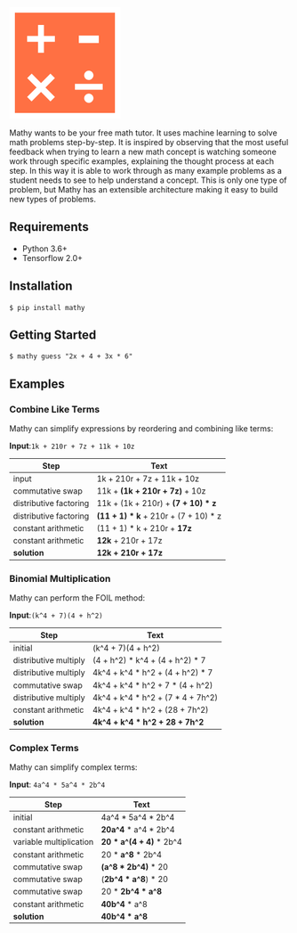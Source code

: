 
![Mathy](img/math_orange.svg)

Mathy wants to be your free math tutor. It uses machine learning to solve math problems step-by-step. It is inspired by observing that the most useful feedback when trying to learn a new math concept is watching someone work through specific examples, explaining the thought process at each step. In this way it is able to work through as many example problems as a student needs to see to help understand a concept. This is only one type of problem, but Mathy has an extensible architecture making it easy to build new types of problems.

## Requirements

- Python 3.6+
- Tensorflow 2.0+

## Installation

```
$ pip install mathy
```

## Getting Started

```
$ mathy guess "2x + 4 + 3x * 6"
```


## Examples

### Combine Like Terms

Mathy can simplify expressions by reordering and combining like terms:

__Input__:`1k + 210r + 7z + 11k + 10z`

Step                      | Text      
--------                  |-------------
input                     | 1k + 210r + 7z + 11k + 10z
commutative swap          | 11k + __(1k + 210r + 7z)__ + 10z
distributive factoring    | 11k + (1k + 210r) + __(7 + 10) * z__
distributive factoring    | __(11 + 1) * k__ + 210r + (7 + 10) * z
constant arithmetic       | (11 + 1) * k + 210r + __17z__
constant arithmetic       | __12k__ + 210r + 17z
__solution__              | __12k + 210r + 17z__


### Binomial Multiplication

Mathy can perform the FOIL method: 

__Input__:`(k^4 + 7)(4 + h^2)`

Step                      | Text      
--------                  |-------------
initial                   | (k^4 + 7)(4 + h^2)
distributive multiply     | (4 + h^2) * k^4 + (4 + h^2) * 7
distributive multiply     | 4k^4 + k^4 * h^2 + (4 + h^2) * 7
commutative swap          | 4k^4 + k^4 * h^2 + 7 * (4 + h^2)
distributive multiply     | 4k^4 + k^4 * h^2 + (7 * 4 + 7h^2)
constant arithmetic       | 4k^4 + k^4 * h^2 + (28 + 7h^2)
__solution__              | __4k^4 + k^4 * h^2 + 28 + 7h^2__

### Complex Terms

Mathy can simplify complex terms:

__Input__: `4a^4 * 5a^4 * 2b^4`

Step                      | Text      
--------                  |-------------
initial                   | 4a^4 * 5a^4 * 2b^4
constant arithmetic       | __20a^4__ * a^4 * 2b^4
variable multiplication   | __20 * a^(4 + 4)__ * 2b^4
constant arithmetic       | 20 * __a^8__ * 2b^4
commutative swap          | __(a^8 * 2b^4)__ * 20
commutative swap          | (__2b^4 * a^8__) * 20
commutative swap          | 20 * __2b^4 * a^8__
constant arithmetic       | __40b^4__ * a^8
__solution__              | __40b^4 * a^8__

